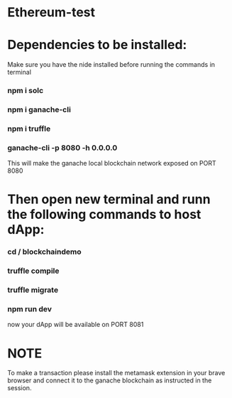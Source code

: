 # Ethereum-test



# Dependencies to be installed:

Make sure you have the nide installed before running the commands in terminal

### npm i solc
### npm i ganache-cli
### npm i truffle

### ganache-cli -p 8080 -h 0.0.0.0

This will make the ganache local blockchain network exposed on PORT 8080


# Then open new terminal and runn the following commands to host dApp:

### cd / blockchaindemo
### truffle compile
### truffle migrate
### npm run dev

now your dApp will be available on PORT 8081


# NOTE

To make a transaction please install the metamask extension in your brave browser and connect it to the ganache blockchain as instructed in the session.
